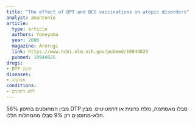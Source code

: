 ```yaml
---
title: "The effect of DPT and BCG vaccinations on atopic disorders"
analyst: amantonio
article:
  type: article
  authors: Yoneyama
  year: 2000
  magazine: Arerugi
  link: https://www.ncbi.nlm.nih.gov/pubmed/10944825
  pubmed: 10944825
drugs:
- DTP חיסון
diseases:
- אסתמה
conditions:
- ללא חיסונים
---
```


56% מבין המחוסנים בחיסון DTP סבלו מאסתמה, נזלת כרונית או דרמטיטיס. מבין הלא-מחוסנים רק 9% סבלו מהמחלות הללו.
